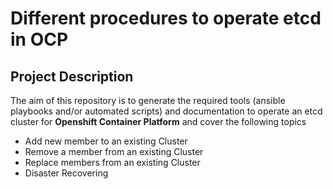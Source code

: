# Different procedures to operate etcd in OCP

## Project Description

The aim of this repository is to generate the required tools (ansible playbooks and/or automated scripts) and documentation to operate an etcd cluster for **Openshift Container Platform** and cover the following topics

* Add new member to an existing Cluster
* Remove a member from an existing Cluster
* Replace members from an existing Cluster
* Disaster Recovering
